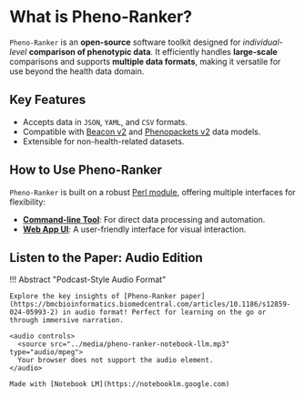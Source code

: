 # What is Pheno-Ranker?

`Pheno-Ranker` is an **open-source** software toolkit designed for _individual-level_ **comparison of phenotypic data**. It efficiently handles **large-scale** comparisons and supports **multiple data formats**, making it versatile for use beyond the health data domain.

## Key Features
- Accepts data in `JSON`, `YAML`, and `CSV` formats.
- Compatible with [Beacon v2](bff.md) and [Phenopackets v2](pxf.md) data models.
- Extensible for non-health-related datasets.

## How to Use Pheno-Ranker

`Pheno-Ranker` is built on a robust [Perl module](https://metacpan.org/pod/Pheno::Ranker), offering multiple interfaces for flexibility:

- **[Command-line Tool](usage.md#synopsis)**: For direct data processing and automation.
- **[Web App UI](https://pheno-ranker.cnag.eu)**: A user-friendly interface for visual interaction.

## Listen to the Paper: Audio Edition

!!! Abstract "Podcast-Style Audio Format"

    Explore the key insights of [Pheno-Ranker paper](https://bmcbioinformatics.biomedcentral.com/articles/10.1186/s12859-024-05993-2) in audio format! Perfect for learning on the go or through immersive narration.

    <audio controls>
      <source src="../media/pheno-ranker-notebook-llm.mp3" type="audio/mpeg">
      Your browser does not support the audio element.
    </audio>

    Made with [Notebook LM](https://notebooklm.google.com)
